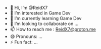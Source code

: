 - 👋 Hi, I’m @ReidX7
- 👀 I’m interested in Game Dev
- 🌱 I’m currently learning Game Dev
- 💞️ I’m looking to collaborate on ...
- 📫 How to reach me : ReidX7@proton.me
- 😄 Pronouns: ...
- ⚡ Fun fact: ...

<!---
ReidX7/ReidX7 is a ✨ special ✨ repository because its `README.md` (this file) appears on your GitHub profile.
You can click the Preview link to take a look at your changes.
--->
